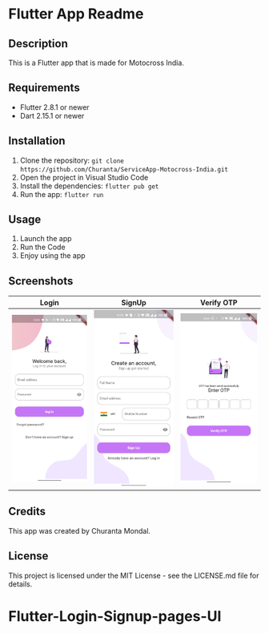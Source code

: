 # Flutter App Readme

## Description

This is a Flutter app that is made for Motocross India.

## Requirements

- Flutter 2.8.1 or newer
- Dart 2.15.1 or newer

## Installation

1. Clone the repository: `git clone https://github.com/Churanta/ServiceApp-Motocross-India.git`
2. Open the project in Visual Studio Code
3. Install the dependencies: `flutter pub get`
4. Run the app: `flutter run`

## Usage

1. Launch the app
2. Run the Code
3. Enjoy using the app

## Screenshots

|              Login               |              SignUp              |            Verify OTP            |
| :------------------------------: | :------------------------------: | :------------------------------: |
| ![](screenshots/screenshot1.jpg) | ![](screenshots/screenshot2.jpg) | ![](screenshots/screenshot3.jpg) |

## Credits

This app was created by Churanta Mondal.

## License

This project is licensed under the MIT License - see the LICENSE.md file for details.

# Flutter-Login-Signup-pages-UI
